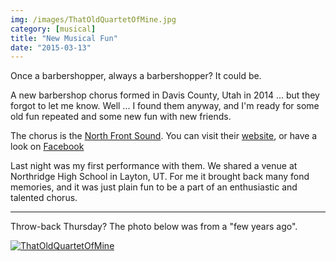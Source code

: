 ```yaml
---
img: /images/ThatOldQuartetOfMine.jpg
category: [musical]
title: "New Musical Fun"
date: "2015-03-13"
---
```


Once a barbershopper, always a barbershopper? It could be.

A new barbershop chorus formed in Davis County, Utah in 2014 ... but they forgot to let me know. Well ... I found them anyway, and I'm ready for some old fun repeated and some new fun with new friends.

The chorus is the [North Front Sound](http://www.northfrontsound.com/). You can visit their [website](http://www.northfrontsound.com/), or have a look on [Facebook](https://www.facebook.com/northfrontsound/info)

Last night was my first performance with them. We shared a venue at Northridge High School in Layton, UT. For me it brought back many fond memories, and it was just plain fun to be a part of an enthusiastic and talented chorus.

* * *

Throw-back Thursday? The photo below was from a "few years ago".

[![ThatOldQuartetOfMine](/images/ThatOldQuartetOfMine.jpg)](http://blog.duanemcguire.com/wp-content/uploads/2015/03/ThatOldQuartetOfMine.jpg)
